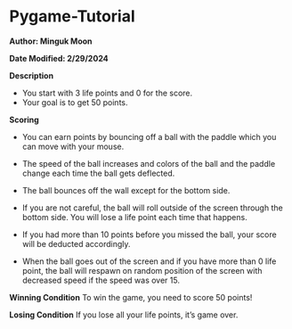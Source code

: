 # Pygame-Tutorial

**Author: Minguk Moon**  

**Date Modified: 2/29/2024**

**Description**

- You start with 3 life points and 0 for the score.
- Your goal is to get 50 points.

**Scoring**

- You can earn points by bouncing off a ball with the paddle which you can move with your mouse.
- The speed of the ball increases and colors of the ball and the paddle change each time the ball gets deflected.
- The ball bounces off the wall except for the bottom side.

- If you are not careful, the ball will roll outside of the screen through the bottom side. You will lose a life point each time that happens. 
- If you had more than 10 points before you missed the ball, your score will be deducted accordingly.

- When the ball goes out of the screen and if you have more than 0 life point, the ball will respawn on random position of the screen with decreased speed if the speed was over 15.

**Winning Condition**
To win the game, you need to score 50 points!

**Losing Condition**
If you lose all your life points, it’s game over.